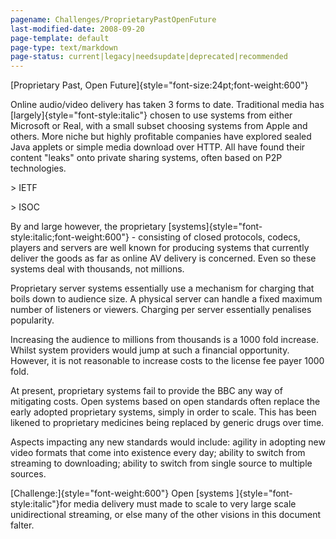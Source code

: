 ```yaml
---
pagename: Challenges/ProprietaryPastOpenFuture
last-modified-date: 2008-09-20
page-template: default
page-type: text/markdown
page-status: current|legacy|needsupdate|deprecated|recommended
---
```

[Proprietary Past, Open Future]{style="font-size:24pt;font-weight:600"}

Online audio/video delivery has taken 3 forms to date. Traditional media
has [largely]{style="font-style:italic"} chosen to use systems from
either Microsoft or Real, with a small subset choosing systems from
Apple and others. More niche but highly profitable companies have
explored sealed Java applets or simple media download over HTTP. All
have found their content \"leaks\" onto private sharing systems, often
based on P2P technologies.

\> IETF

\> ISOC

By and large however, the proprietary
[systems]{style="font-style:italic;font-weight:600"} - consisting of
closed protocols, codecs, players and servers are well known for
producing systems that currently deliver the goods as far as online AV
delivery is concerned. Even so these systems deal with thousands, not
millions.

Proprietary server systems essentially use a mechanism for charging that
boils down to audience size. A physical server can handle a fixed
maximum number of listeners or viewers. Charging per server essentially
penalises popularity.

Increasing the audience to millions from thousands is a 1000 fold
increase. Whilst system providers would jump at such a financial
opportunity. However, it is not reasonable to increase costs to the
license fee payer 1000 fold.

At present, proprietary systems fail to provide the BBC any way of
mitigating costs. Open systems based on open standards often replace the
early adopted proprietary systems, simply in order to scale. This has
been likened to proprietary medicines being replaced by generic drugs
over time.

Aspects impacting any new standards would include: agility in adopting
new video formats that come into existence every day; ability to switch
from streaming to downloading; ability to switch from single source to
multiple sources.

[Challenge:]{style="font-weight:600"} Open [systems
]{style="font-style:italic"}for media delivery must made to scale to
very large scale unidirectional streaming, or else many of the other
visions in this document falter.
